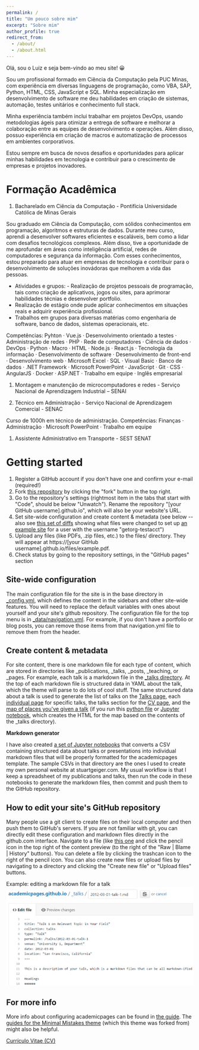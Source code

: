 ```yaml
---
permalink: /
title: "Um pouco sobre mim"
excerpt: "Sobre mim"
author_profile: true
redirect_from: 
  - /about/
  - /about.html
---
```


Olá, sou o Luiz e seja bem-vindo ao meu site! 😀

Sou um profissional formado em Ciência da Computação pela PUC Minas, com experiência em diversas linguagens de programação, como VBA, SAP, Python, HTML, CSS, JavaScript e SQL. Minha especialização em desenvolvimento de software me deu habilidades em criação de sistemas, automação, testes unitários e conhecimento full stack.

Minha experiência também inclui trabalhar em projetos DevOps, usando metodologias ágeis para otimizar a entrega de software e melhorar a colaboração entre as equipes de desenvolvimento e operações. Além disso, possuo experiência em criação de macros e automatização de processos em ambientes corporativos.

Estou sempre em busca de novos desafios e oportunidades para aplicar minhas habilidades em tecnologia e contribuir para o crescimento de empresas e projetos inovadores.


Formação Acadêmica
======
1. Bacharelado em Ciência da Computação - Pontifícia Universidade Católica de Minas Gerais 

Sou graduado em Ciência da Computação, com sólidos conhecimentos em programação, algoritmos e estruturas de dados. Durante meu curso, aprendi a desenvolver softwares eficientes e escaláveis, bem como a lidar com desafios tecnológicos complexos. Além disso, tive a oportunidade de me aprofundar em áreas como inteligência artificial, redes de computadores e segurança da informação. 
Com esses conhecimentos, estou preparado para atuar em empresas de tecnologia e contribuir para o desenvolvimento de soluções inovádoras que melhorem a vida das pessoas.

- Atividades e grupos: - Realização de projetos pessoais de programação, tais como criação de aplicativos, jogos ou sites, para aprimorar habilidades técnias e desenvolver portfolio.
- Realização de estágio onde pude aplicar conhecimentos em situações reais e adquirir experiência profissional.
- Trabalhos em grupos para diversas matérias como engenharia de software, banco de dados, sistemas operacionais, etc.

Competências: Pyhton · Vue.js · Desenvolvimento orientado a testes · Administração de redes · PHP · Rede de computadores · Ciência de dados · DevOps · Python · Macro · HTML · Node.js · React.js · Tecnologia da informação · Desenvolvimento de software · Desenvolvimento de front-end · Desenvolvimento web · Microsoft Excel · SQL · Visual Basic · Banco de dados · .NET Framework · Microsoft PowerPoint · JavaScript · Git · CSS · AngularJS · Docker · ASP.NET · Trabalho em equipe · Inglês empresarial


1. Montagem e manutenção de microcomputadores e redes - Serviço Nacional de Aprendizagem Industrial – SENAI


1. Técnico em Administração - Serviço Nacional de Aprendizagem Comercial - SENAC

Curso de 1000h em técnico de administração.
Competências: Finanças · Administração · Microsoft PowerPoint · Trabalho em equipe


1. Assistente Administrativo em Transporte - SEST SENAT

Getting started
======
1. Register a GitHub account if you don't have one and confirm your e-mail (required!)
1. Fork [this repository](https://github.com/academicpages/academicpages.github.io) by clicking the "fork" button in the top right. 
1. Go to the repository's settings (rightmost item in the tabs that start with "Code", should be below "Unwatch"). Rename the repository "[your GitHub username].github.io", which will also be your website's URL.
1. Set site-wide configuration and create content & metadata (see below -- also see [this set of diffs](http://archive.is/3TPas) showing what files were changed to set up [an example site](https://getorg-testacct.github.io) for a user with the username "getorg-testacct")
1. Upload any files (like PDFs, .zip files, etc.) to the files/ directory. They will appear at https://[your GitHub username].github.io/files/example.pdf.  
1. Check status by going to the repository settings, in the "GitHub pages" section

Site-wide configuration
------
The main configuration file for the site is in the base directory in [_config.yml](https://github.com/academicpages/academicpages.github.io/blob/master/_config.yml), which defines the content in the sidebars and other site-wide features. You will need to replace the default variables with ones about yourself and your site's github repository. The configuration file for the top menu is in [_data/navigation.yml](https://github.com/academicpages/academicpages.github.io/blob/master/_data/navigation.yml). For example, if you don't have a portfolio or blog posts, you can remove those items from that navigation.yml file to remove them from the header. 

Create content & metadata
------
For site content, there is one markdown file for each type of content, which are stored in directories like _publications, _talks, _posts, _teaching, or _pages. For example, each talk is a markdown file in the [_talks directory](https://github.com/academicpages/academicpages.github.io/tree/master/_talks). At the top of each markdown file is structured data in YAML about the talk, which the theme will parse to do lots of cool stuff. The same structured data about a talk is used to generate the list of talks on the [Talks page](https://academicpages.github.io/talks), each [individual page](https://academicpages.github.io/talks/2012-03-01-talk-1) for specific talks, the talks section for the [CV page](https://academicpages.github.io/cv), and the [map of places you've given a talk](https://academicpages.github.io/talkmap.html) (if you run this [python file](https://github.com/academicpages/academicpages.github.io/blob/master/talkmap.py) or [Jupyter notebook](https://github.com/academicpages/academicpages.github.io/blob/master/talkmap.ipynb), which creates the HTML for the map based on the contents of the _talks directory).

**Markdown generator**

I have also created [a set of Jupyter notebooks](https://github.com/academicpages/academicpages.github.io/tree/master/markdown_generator
) that converts a CSV containing structured data about talks or presentations into individual markdown files that will be properly formatted for the academicpages template. The sample CSVs in that directory are the ones I used to create my own personal website at stuartgeiger.com. My usual workflow is that I keep a spreadsheet of my publications and talks, then run the code in these notebooks to generate the markdown files, then commit and push them to the GitHub repository.

How to edit your site's GitHub repository
------
Many people use a git client to create files on their local computer and then push them to GitHub's servers. If you are not familiar with git, you can directly edit these configuration and markdown files directly in the github.com interface. Navigate to a file (like [this one](https://github.com/academicpages/academicpages.github.io/blob/master/_talks/2012-03-01-talk-1.md) and click the pencil icon in the top right of the content preview (to the right of the "Raw | Blame | History" buttons). You can delete a file by clicking the trashcan icon to the right of the pencil icon. You can also create new files or upload files by navigating to a directory and clicking the "Create new file" or "Upload files" buttons. 

Example: editing a markdown file for a talk
![Editing a markdown file for a talk](/images/editing-talk.png)

For more info
------
More info about configuring academicpages can be found in [the guide](https://academicpages.github.io/markdown/). The [guides for the Minimal Mistakes theme](https://mmistakes.github.io/minimal-mistakes/docs/configuration/) (which this theme was forked from) might also be helpful.

[Currículo Vitae (CV)](https://luizaao.github.io/cv)

